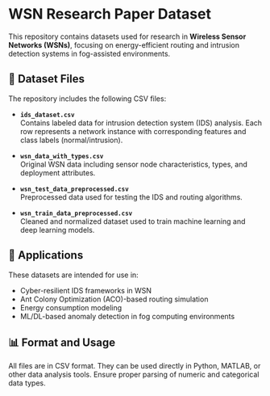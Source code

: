 # WSN Research Paper Dataset

This repository contains datasets used for research in **Wireless Sensor Networks (WSNs)**, focusing on energy-efficient routing and intrusion detection systems in fog-assisted environments.

## 📂 Dataset Files

The repository includes the following CSV files:

- **`ids_dataset.csv`**  
  Contains labeled data for intrusion detection system (IDS) analysis. Each row represents a network instance with corresponding features and class labels (normal/intrusion).

- **`wsn_data_with_types.csv`**  
  Original WSN data including sensor node characteristics, types, and deployment attributes.

- **`wsn_test_data_preprocessed.csv`**  
  Preprocessed data used for testing the IDS and routing algorithms.

- **`wsn_train_data_preprocessed.csv`**  
  Cleaned and normalized dataset used to train machine learning and deep learning models.

## 🧪 Applications

These datasets are intended for use in:
- Cyber-resilient IDS frameworks in WSN
- Ant Colony Optimization (ACO)-based routing simulation
- Energy consumption modeling
- ML/DL-based anomaly detection in fog computing environments

## 📊 Format and Usage

All files are in CSV format. They can be used directly in Python, MATLAB, or other data analysis tools. Ensure proper parsing of numeric and categorical data types.

